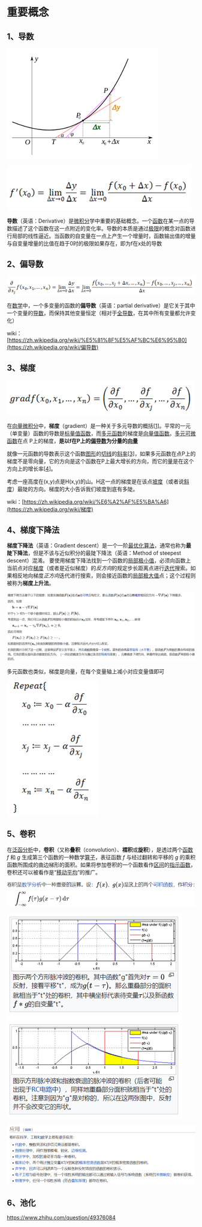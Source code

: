 # 重要概念

## 1、导数

![image-20200627213733043](image-20200627213733043.png)

![image-20200627213750345](image-20200627213750345.png)

**导数**（英语：Derivative）是[微积分](https://zh.wikipedia.org/wiki/微积分)学中重要的基础概念。一个[函数](https://zh.wikipedia.org/wiki/函数)在某一点的导数描述了这个函数在这一点附近的变化率。导数的本质是通过[极限](https://zh.wikipedia.org/wiki/极限_(数学))的概念对函数进行局部的线性逼近。当函数的自变量在一点上产生一个增量时，函数输出值的增量与自变量增量的比值在趋于0时的极限如果存在，即为f在x处的导数

## 2、偏导数

![image-20200627214043336](image-20200627214043336.png)

在[数学](https://zh.wikipedia.org/wiki/数学)中，一个多变量的函数的**偏导数**（英语：partial derivative）是它关于其中一个变量的[导数](https://zh.wikipedia.org/wiki/导数)，而保持其他变量恒定（相对于[全导数](https://zh.wikipedia.org/wiki/全导数)，在其中所有变量都允许变化）

wiki：[https://zh.wikipedia.org/wiki/%E5%81%8F%E5%AF%BC%E6%95%B0](https://zh.wikipedia.org/wiki/偏导数)

## 3、梯度

![image-20200627215119955](image-20200627215119955.png)

在[向量微积分](https://zh.wikipedia.org/wiki/向量微積分)中，**梯度**（gradient）是一种关于多元导数的概括[[1\]](https://zh.wikipedia.org/wiki/梯度#cite_note-1)。平常的一元（单变量）函数的导数是[标量值函数](https://zh.wikipedia.org/wiki/标量值函数)，而[多元函数](https://zh.wikipedia.org/wiki/多元函数)的梯度是[向量值函数](https://zh.wikipedia.org/wiki/向量值函数)。[多元](https://zh.wikipedia.org/wiki/多元函数)[可微函数](https://zh.wikipedia.org/wiki/可微函数)在点 P上的梯度，**是以f在P上的[偏导数](https://zh.wikipedia.org/wiki/偏导数)为分量的[向量](https://zh.wikipedia.org/wiki/向量)**

就像一元函数的导数表示这个函数[图形](https://zh.wikipedia.org/wiki/函数图形)的[切线](https://zh.wikipedia.org/wiki/切线)的[斜率](https://zh.wikipedia.org/wiki/斜率)[[3\]](https://zh.wikipedia.org/wiki/梯度#cite_note-3)，如果多元函数在点P上的梯度不是零向量，它的方向是这个函数在P上最大增长的方向，而它的[量](https://zh.wikipedia.org/wiki/量_(数学))是在这个方向上的增长率[[4\]](https://zh.wikipedia.org/wiki/梯度#cite_note-4)。

考虑一座高度在(x,y)点是H(x,y)的山。H这一点的梯度是在该点[坡度](https://zh.wikipedia.org/wiki/坡度)（或者说[斜度](https://zh.wikipedia.org/wiki/斜度)）最陡的方向。梯度的大小告诉我们坡度到底有多陡。

wiki：[https://zh.wikipedia.org/wiki/%E6%A2%AF%E5%BA%A6](https://zh.wikipedia.org/wiki/梯度)

## 4、梯度下降法

**梯度下降法**（英语：Gradient descent）是一个一阶[最优化](https://zh.wikipedia.org/wiki/最优化)[算法](https://zh.wikipedia.org/wiki/算法)，通常也称为**最陡下降法**，但是不该与近似积分的最陡下降法（英语：Method of steepest descent）混淆。 要使用梯度下降法找到一个函数的[局部极小值](https://zh.wikipedia.org/wiki/最值)，必须向函数上当前点对应[梯度](https://zh.wikipedia.org/wiki/梯度)（或者是近似梯度）的*反方向*的规定步长距离点进行[迭代](https://zh.wikipedia.org/wiki/迭代)搜索。如果相反地向梯度*正方向*迭代进行搜索，则会接近函数的[局部极大值](https://zh.wikipedia.org/wiki/最值)点；这个过程则被称为**梯度上升法**。

![image-20200627220232542](image-20200627220232542.png)

多元函数也类似，梯度是向量，在每个变量轴上减小对应变量值即可

![image-20200627220523454](image-20200627220523454.png)

## 5、卷积

在[泛函分析](https://zh.wikipedia.org/wiki/泛函分析)中，**卷积**（又称**叠积**（convolution）、**褶积**或**旋积**），是透过两个[函数](https://zh.wikipedia.org/wiki/函数) *f* 和 *g* 生成第三个函数的一种数学[算子](https://zh.wikipedia.org/wiki/算子)，表征函数 *f* 与经过翻转和平移的 *g* 的乘积函数所围成的曲边梯形的面积。如果将参加卷积的一个函数看作[区间](https://zh.wikipedia.org/wiki/区间)的[指示函数](https://zh.wikipedia.org/wiki/指示函数)，卷积还可以被看作是“[移动平均](https://zh.wikipedia.org/wiki/滑動平均)”的推广。

![image-20200627223149381](image-20200627223149381.png)

![image-20200627223224927](image-20200627223224927.png)

![image-20200627223354983](image-20200627223354983.png)

## 6、池化

https://www.zhihu.com/question/49376084